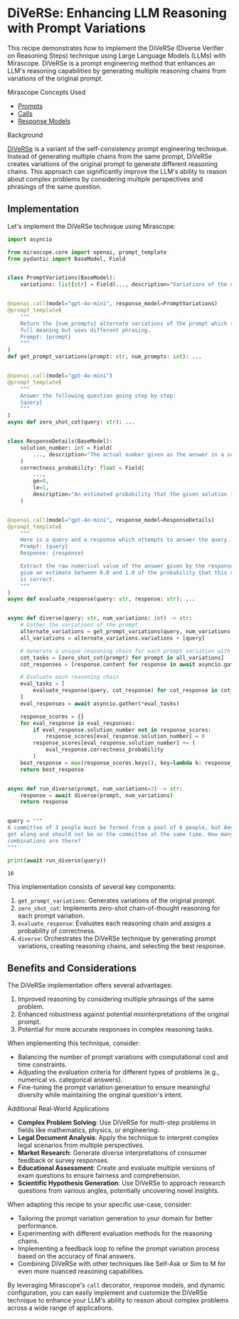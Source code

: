 # DiVeRSe: Enhancing LLM Reasoning with Prompt Variations

This recipe demonstrates how to implement the DiVeRSe (Diverse Verifier on Reasoning Steps) technique using Large Language Models (LLMs) with Mirascope. DiVeRSe is a prompt engineering method that enhances an LLM's reasoning capabilities by generating multiple reasoning chains from variations of the original prompt.

<div class="admonition tip">
<p class="admonition-title">Mirascope Concepts Used</p>
<ul>
<li><a href="../../../../learn/prompts/">Prompts</a></li>
<li><a href="../../../../learn/calls/">Calls</a></li>
<li><a href="../../../../learn/response_models/">Response Models</a></li>
</ul>
</div>

<div class="admonition note">
<p class="admonition-title">Background</p>
<p>
<a href="https://arxiv.org/abs/2305.11862">DiVeRSe</a> is a variant of the self-consistency prompt engineering technique. Instead of generating multiple chains from the same prompt, DiVeRSe creates variations of the original prompt to generate different reasoning chains. This approach can significantly improve the LLM's ability to reason about complex problems by considering multiple perspectives and phrasings of the same question.
</p>
</div>

## Implementation

Let's implement the DiVeRSe technique using Mirascope:




```python
import asyncio

from mirascope.core import openai, prompt_template
from pydantic import BaseModel, Field


class PromptVariations(BaseModel):
    variations: list[str] = Field(..., description="Variations of the original prompt")


@openai.call(model="gpt-4o-mini", response_model=PromptVariations)
@prompt_template(
    """
    Return the {num_prompts} alternate variations of the prompt which retain the
    full meaning but uses different phrasing.
    Prompt: {prompt}
    """
)
def get_prompt_variations(prompt: str, num_prompts: int): ...


@openai.call(model="gpt-4o-mini")
@prompt_template(
    """
    Answer the following question going step by step:
    {query}
    """
)
async def zero_shot_cot(query: str): ...


class ResponseDetails(BaseModel):
    solution_number: int = Field(
        ..., description="The actual number given as the answer in a solution."
    )
    correctness_probability: float = Field(
        ...,
        ge=0,
        le=1,
        description="An estimated probability that the given solution is correct from 0.0 to 1.0",
    )


@openai.call(model="gpt-4o-mini", response_model=ResponseDetails)
@prompt_template(
    """
    Here is a query and a response which attempts to answer the query.
    Prompt: {query}
    Response: {response}

    Extract the raw numerical value of the answer given by the response, and also
    give an estimate between 0.0 and 1.0 of the probability that this solution
    is correct.
    """
)
async def evaluate_response(query: str, response: str): ...


async def diverse(query: str, num_variations: int) -> str:
    # Gather the variations of the prompt
    alternate_variations = get_prompt_variations(query, num_variations - 1)
    all_variations = alternate_variations.variations + [query]

    # Generate a unique reasoning chain for each prompt variation with CoT
    cot_tasks = [zero_shot_cot(prompt) for prompt in all_variations]
    cot_responses = [response.content for response in await asyncio.gather(*cot_tasks)]

    # Evaluate each reasoning chain
    eval_tasks = [
        evaluate_response(query, cot_response) for cot_response in cot_responses
    ]
    eval_responses = await asyncio.gather(*eval_tasks)

    response_scores = {}
    for eval_response in eval_responses:
        if eval_response.solution_number not in response_scores:
            response_scores[eval_response.solution_number] = 0
        response_scores[eval_response.solution_number] += (
            eval_response.correctness_probability
        )
    best_response = max(response_scores.keys(), key=lambda k: response_scores[k])
    return best_response


async def run_diverse(prompt, num_variations=3) -> str:
    response = await diverse(prompt, num_variations)
    return response


query = """
A committee of 3 people must be formed from a pool of 6 people, but Amy and Bob do not
get along and should not be on the committee at the same time. How many viable
combinations are there?
"""

print(await run_diverse(query))
```

    16




This implementation consists of several key components:

1. `get_prompt_variations`: Generates variations of the original prompt.
2. `zero_shot_cot`: Implements zero-shot chain-of-thought reasoning for each prompt variation.
3. `evaluate_response`: Evaluates each reasoning chain and assigns a probability of correctness.
4. `diverse`: Orchestrates the DiVeRSe technique by generating prompt variations, creating reasoning chains, and selecting the best response.

## Benefits and Considerations

The DiVeRSe implementation offers several advantages:

1. Improved reasoning by considering multiple phrasings of the same problem.
2. Enhanced robustness against potential misinterpretations of the original prompt.
3. Potential for more accurate responses in complex reasoning tasks.

When implementing this technique, consider:

- Balancing the number of prompt variations with computational cost and time constraints.
- Adjusting the evaluation criteria for different types of problems (e.g., numerical vs. categorical answers).
- Fine-tuning the prompt variation generation to ensure meaningful diversity while maintaining the original question's intent.

<div class="admonition tip">
<p class="admonition-title">Additional Real-World Applications</p>
<ul>
<li><b>Complex Problem Solving</b>: Use DiVeRSe for multi-step problems in fields like mathematics, physics, or engineering.</li>
<li><b>Legal Document Analysis</b>: Apply the technique to interpret complex legal scenarios from multiple perspectives.</li>
<li><b>Market Research</b>: Generate diverse interpretations of consumer feedback or survey responses.</li>
<li><b>Educational Assessment</b>: Create and evaluate multiple versions of exam questions to ensure fairness and comprehension.</li>
<li><b>Scientific Hypothesis Generation</b>: Use DiVeRSe to approach research questions from various angles, potentially uncovering novel insights.</li>
</ul>
</div>

When adapting this recipe to your specific use-case, consider:

- Tailoring the prompt variation generation to your domain for better performance.
- Experimenting with different evaluation methods for the reasoning chains.
- Implementing a feedback loop to refine the prompt variation process based on the accuracy of final answers.
- Combining DiVeRSe with other techniques like Self-Ask or Sim to M for even more nuanced reasoning capabilities.

By leveraging Mirascope's `call` decorator, response models, and dynamic configuration, you can easily implement and customize the DiVeRSe technique to enhance your LLM's ability to reason about complex problems across a wide range of applications.


